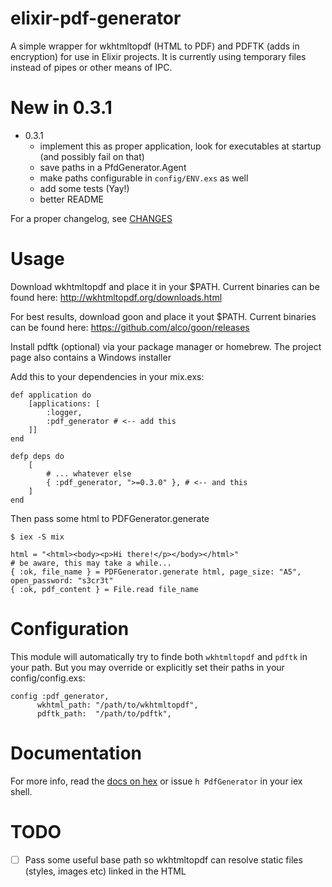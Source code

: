 # elixir-pdf-generator

A simple wrapper for wkhtmltopdf (HTML to PDF) and PDFTK (adds in encryption) for use in Elixir projects.
It is currently using temporary files instead of pipes or other means of IPC.

# New in 0.3.1

 - 0.3.1
    - implement this as proper application, look for executables at startup (and possibly fail on that)
    - save paths in a PfdGenerator.Agent
    - make paths configurable in `config/ENV.exs` as well
    - add some tests (Yay!)
    - better README

For a proper changelog, see [CHANGES](CHANGES.md)

# Usage

Download wkhtmltopdf and place it in your $PATH. Current binaries can be found here:
http://wkhtmltopdf.org/downloads.html

For best results, download goon and place it yout $PATH. Current binaries can be found here:
https://github.com/alco/goon/releases

Install pdftk (optional) via your package manager or homebrew. The project page also contains a Windows installer

Add this to your dependencies in your mix.exs:

    def application do
        [applications: [
            :logger, 
            :pdf_generator # <-- add this
        ]]
    end
    
    defp deps do
        [
            # ... whatever else
            { :pdf_generator, ">=0.3.0" }, # <-- and this
        ]
    end

Then pass some html to PDFGenerator.generate

```
$ iex -S mix

html = "<html><body><p>Hi there!</p></body></html>"
# be aware, this may take a while...
{ :ok, file_name } = PDFGenerator.generate html, page_size: "A5", open_password: "s3cr3t" 
{ :ok, pdf_content } = File.read file_name 
```

# Configuration

This module will automatically try to finde both `wkhtmltopdf` and `pdftk` in your path. But you may override or explicitly set their paths in your config/config.exs:

```
config :pdf_generator,
      wkhtml_path: "/path/to/wkhtmltopdf",
      pdftk_path:  "/path/to/pdftk",
```

# Documentation

For more info, read the [docs on hex](http://hexdocs.pm/pdf_generator) or issue `h PdfGenerator` in your iex shell.

TODO
====

- [ ] Pass some useful base path so wkhtmltopdf can resolve static files (styles, images etc) linked in the HTML
